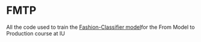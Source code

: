 # FMTP

All the code used to train the [Fashion-Classifier model](https://huggingface.co/Odenusi/fashion-classifier/tree/main)for the From Model to Production course at IU
